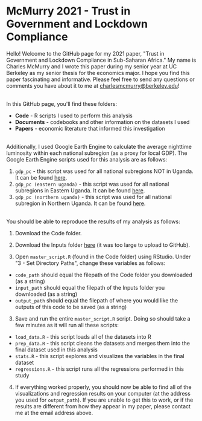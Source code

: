 # McMurry 2021 - Trust in Government and Lockdown Compliance

Hello! Welcome to the GitHub page for my 2021 paper, "Trust in Government and Lockdown Compliance in Sub-Saharan Africa." My name is Charles McMurry and I wrote this paper during my senior year at UC Berkeley as my senior thesis for the economics major. I hope you find this paper fascinating and informative. Please feel free to send any questions or comments you have about it to me at charlesmcmurry@berkeley.edu!

\
In this GitHub page, you'll find these folders:
  * **Code** - R scripts I used to perform this analysis
  * **Documents** - codebooks and other information on the datasets I used
  * **Papers** - economic literature that informed this investigation

\
Additionally, I used Google Earth Engine to calculate the average nighttime luminosity within each national subregion (as a proxy for local GDP). The Google Earth Engine scripts used for this analysis are as follows:
  1. `gdp_pc` - this script was used for all national subregions NOT in Uganda. It can be found <span style="color:blue">[here](https://code.earthengine.google.com/?scriptPath=users%2Fcharlesmcmurry%2Fthesis%3Agdp_pc)</span>.
  2. `gdp_pc (eastern uganda)` - this script was used for all national subregions in Eastern Uganda. It can be found [here](https://code.earthengine.google.com/?scriptPath=users%2Fcharlesmcmurry%2Fthesis%3Agdp_pc%20(eastern%20uganda)).
  3. `gdp_pc (northern uganda)` - this script was used for all national subregion in Northern Uganda. It can be found [here](https://code.earthengine.google.com/?scriptPath=users%2Fcharlesmcmurry%2Fthesis%3Agdp_pc%20(northern%20uganda)).

\
You should be able to reproduce the results of my analysis as follows:
  1. Download the Code folder.

  2. Download the Inputs folder [here](https://drive.google.com/drive/folders/1z5aj1q4ZoSxWq6FmDAaHdJkt7zgmPrZl?usp=sharing) (it was too large to upload to GitHub). 

  3. Open `master_script.R` (found in the Code folder) using RStudio. Under "3 - Set Directory Paths", change these variables as follows:
   * `code_path` should equal the filepath of the Code folder you downloaded (as a string)
   * `input_path` should equal the filepath of the Inputs folder you downloaded (as a string)
   * `output_path` should equal the filepath of where you would like the outputs of this code to be saved (as a string)

  3. Save and run the entire `master_script.R` script. Doing so should take a few minutes as it will run all these scripts:
   * `load_data.R` - this script loads all of the datasets into R
   * `prep_data.R` - this script cleans the datasets and merges them into the final dataset used in this analysis
   * `stats.R` - this script explores and visualizes the variables in the final dataset
   * `regressions.R` - this script runs all the regressions performed in this study
    
  4. If everything worked properly, you should now be able to find all of the visualizations and regression results on your computer (at the address you used for `output_path`). If you are unable to get this to work, or if the results are different from how they appear in my paper, please contact me at the email address above.
